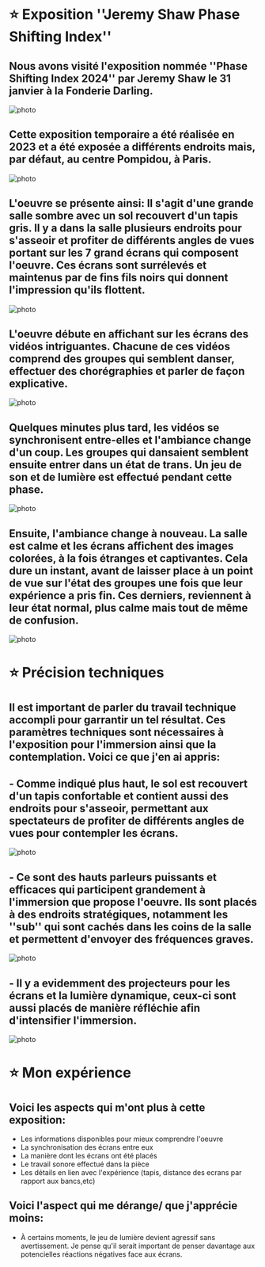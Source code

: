 # ⭐ Exposition ''Jeremy Shaw Phase Shifting Index''
## Nous avons visité l'exposition nommée ''Phase Shifting Index 2024'' par Jeremy Shaw le 31 janvier à la Fonderie Darling.
![photo](photo.jpg)

## Cette exposition temporaire a été réalisée en 2023 et a été exposée a différents endroits mais, par défaut, au centre Pompidou, à Paris.
![photo](photo.jpg)

## L'oeuvre se présente ainsi: Il s'agit d'une grande salle sombre avec un sol recouvert d'un tapis gris. Il y a dans la salle plusieurs endroits pour s'asseoir et profiter de différents angles de vues portant sur les 7 grand écrans qui composent l'oeuvre. Ces écrans sont surrélevés et maintenus par de fins fils noirs qui donnent l'impression qu'ils flottent.
![photo](photo.jpg)

## L'oeuvre débute en affichant sur les écrans des vidéos intriguantes. Chacune de ces vidéos comprend des groupes qui semblent danser, effectuer des chorégraphies et parler de façon explicative. 
![photo](photo.jpg)

## Quelques minutes plus tard, les vidéos se synchronisent entre-elles et l'ambiance change d'un coup. Les groupes qui dansaient semblent ensuite entrer dans un état de trans. Un jeu de son et de lumière est effectué pendant cette phase. 
![photo](photo.jpg)

## Ensuite, l'ambiance change à nouveau. La salle est calme et les écrans affichent des images colorées, à la fois étranges et captivantes. Cela dure un instant, avant de laisser place à un point de vue sur l'état des groupes une fois que leur expérience a pris fin. Ces derniers, reviennent à leur état normal, plus calme mais tout de même de confusion. 
![photo](photo.jpg)

# ⭐ Précision techniques
## Il est important de parler du travail technique accompli pour garrantir un tel résultat. Ces paramètres techniques sont nécessaires à l'exposition pour l'**immersion** ainsi que la **contemplation**. Voici ce que j'en ai appris: 
## - Comme indiqué plus haut, le sol est recouvert d'un tapis confortable et contient aussi des endroits pour s'asseoir, permettant aux spectateurs de profiter de différents angles de vues pour contempler les écrans.
![photo](photo.jpg)

## - Ce sont des hauts parleurs puissants et efficaces qui participent grandement à l'immersion que propose l'oeuvre. Ils sont placés à des endroits stratégiques, notamment les ''sub'' qui sont cachés dans les coins de la salle et permettent d'envoyer des fréquences graves. 
![photo](photo.jpg)

## - Il y a evidemment des projecteurs pour les écrans et la lumière dynamique, ceux-ci sont aussi placés de manière réfléchie afin d'intensifier l'immersion. 
![photo](photo.jpg)

# ⭐ Mon expérience  
## Voici les aspects qui m'ont plus à cette exposition:
- Les informations disponibles pour mieux comprendre l'oeuvre
- La synchronisation des écrans entre eux
- La manière dont les écrans ont été placés
- Le travail sonore effectué dans la pièce
- Les détails en lien avec l'expérience (tapis, distance des ecrans par rapport aux bancs,etc)
##  Voici l'aspect qui me dérange/ que j'apprécie moins:
- À certains moments, le jeu de lumière devient agressif sans avertissement. Je pense qu'il serait important de penser davantage aux potencielles réactions négatives face aux écrans.

